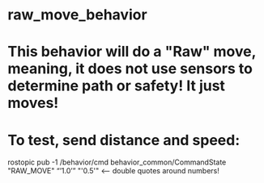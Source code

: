 # raw_move_behavior

# This behavior will do a "Raw" move, meaning, it does not use sensors to determine path or safety!  It just moves!

# To test, send distance and speed:
  rostopic pub -1 /behavior/cmd behavior_common/CommandState 
    "RAW_MOVE" “’1.0’” "'0.5'"  <-- double quotes around numbers!
